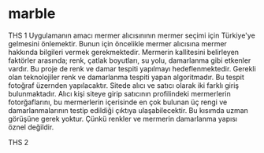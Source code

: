 # marble
THS 1
Uygulamanın amacı mermer alıcısınının mermer seçimi için Türkiye'ye gelmesini önlemektir. Bunun için öncelikle mermer alıcısına mermer hakkında bilgileri vermek gerekmektedir.
Mermerin kallitesini belirleyen faktörler arasında; renk, çatlak boyutları, su yolu, damarlanma gibi etkenler vardır. Bu proje de renk ve damar tespiti yapılmayı hedeflenmektedir.
Gerekli olan teknolojiler renk ve damarlanma tespiti yapan algoritmadır. Bu tespit fotoğraf üzernden yapılacaktır.
Sitede alıcı ve satıcı olarak iki farklı giriş bulunmaktadır. Alıcı kişi siteye girip satıcının profilindeki mermerlerin fotorğaflarını, bu mermerlerin içerisinde en çok bulunan üç rengi ve damarlanmalarının testip edildiği çıktıya ulaşabilecektir.
Bu kısımda uzman görüşüne gerek yoktur. Çünkü renkler ve mermerin damarlanma yapısı öznel değildir.

THS 2